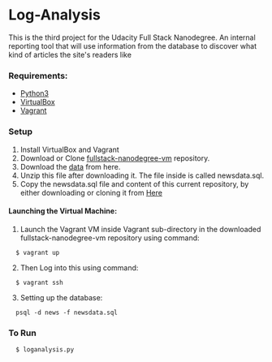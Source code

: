 # Log-Analysis

This is the third project for the Udacity Full Stack Nanodegree. An internal reporting tool that will use information from the database to discover what kind of articles the site's readers like

### Requirements:
- [Python3](https://www.python.org/downloads/)
- [VirtualBox](https://www.virtualbox.org/wiki/Downloads)
- [Vagrant](https://www.vagrantup.com/downloads.html)

### Setup
  1. Install VirtualBox and Vagrant
  2. Download or Clone [fullstack-nanodegree-vm](https://github.com/udacity/fullstack-nanodegree-vm) repository.
  3. Download the [data](https://d17h27t6h515a5.cloudfront.net/topher/2016/August/57b5f748_newsdata/newsdata.zip) from here.
  4. Unzip this file after downloading it. The file inside is called newsdata.sql.
  5. Copy the newsdata.sql file and content of this current repository, by either downloading or cloning it from
  [Here](https://github.com/sagarchoudhary96/Log-Analysis)
  
#### Launching the Virtual Machine:
  1. Launch the Vagrant VM inside Vagrant sub-directory in the downloaded fullstack-nanodegree-vm repository using command:
  ```
    $ vagrant up
  ```
  2. Then Log into this using command:
  ```
    $ vagrant ssh
  ```
  3. Setting up the database:

  ```
    psql -d news -f newsdata.sql
  ```
  
### To Run
  ```
    $ loganalysis.py
  ```
